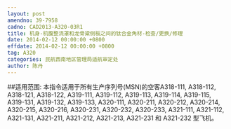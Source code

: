 ```yaml
---
layout: post
amendno: 39-7958
cadno: CAD2013-A320-03R1
title: 机身-机腹整流罩和龙骨粱侧板之间的钛合金角材-检查/更换/修理
date: 2014-02-12 00:00:00 +0800
effdate: 2014-02-12 00:00:00 +0800
tag: A320
categories: 民航西南地区管理局适航审定处
author: 陈丹
---
```


##适用范围:
本指令适用于所有生产序列号(MSN)的空客A318-111, A318-112, A318-121, A318-122, A319-111, A319-112, A319-113, A319-114, A319-115, A319-131, A319-132, A319-133, A320-111, A320-211, A320-212, A320-214, A320-215, A320-216, A320-231, A320-232, A320-233, A321-111, A321-112, A321-131, A321-211, A321-212, A321-213, A321-231 和 A321-232 型飞机。

